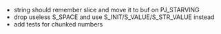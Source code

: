 - string should remember slice and move it to buf on PJ_STARVING
- drop useless S_SPACE and use S_INIT/S_VALUE/S_STR_VALUE instead
- add tests for chunked numbers
